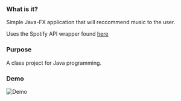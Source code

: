 ### What is it?

Simple Java-FX application that will reccommend music to the user.

Uses the Spotify API wrapper found [here](https://github.com/thelinmichael/spotify-web-api-java)


### Purpose

A class project for Java programming.

### Demo

![Demo](https://i.imgur.com/nlZwsQA.gif "ugly app")
